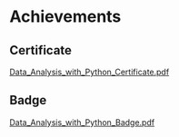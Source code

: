 

# Achievements
## Certificate
[Data_Analysis_with_Python_Certificate.pdf](https://prod-files-secure.s3.us-west-2.amazonaws.com/03e82b26-cccb-4906-bb56-adabcbdc0655/1aa3a050-2338-4a85-85d5-899bad17a31c/Data_Analysis_with_Python_Certificate.pdf?X-Amz-Algorithm=AWS4-HMAC-SHA256&X-Amz-Content-Sha256=UNSIGNED-PAYLOAD&X-Amz-Credential=ASIAZI2LB466W2MN3F6O%2F20250202%2Fus-west-2%2Fs3%2Faws4_request&X-Amz-Date=20250202T111143Z&X-Amz-Expires=3600&X-Amz-Security-Token=IQoJb3JpZ2luX2VjEN%2F%2F%2F%2F%2F%2F%2F%2F%2F%2F%2FwEaCXVzLXdlc3QtMiJGMEQCIFs1QIzmw172%2FwfT1oxntQRoALX50KfCuIW6RheFknXHAiAbKaPAMnYy5mH%2F4KZxmSN8LXnIta17aKYvNHqziy2IwCqIBAjn%2F%2F%2F%2F%2F%2F%2F%2F%2F%2F8BEAAaDDYzNzQyMzE4MzgwNSIMVICzbID0G%2Bp%2Bg9V8KtwDs0PlB0lWREPShK1wZnuqsVRAz%2F7Z69xGE32jjwTAGYTsKtQ5NBWGhEU7sznpaIWpN7oCxVb8fxByQPVGJhT9YpQ7rVuhW6rzq9NSawKd9CSyLh8y20lgzg7y772F27ARbEf3tbHcIfHH8SOubZm063KrMdy6GcQKfVZRfYLkRYFqQtNOJ4JAbPg2sR8cegrUO9xt7eLz7NjfGAVV%2BbNoG14uAj%2BUAIRMCWrTZ6iIi6rKOB8FPmaoCOhytpx3aN3pXs4gITva%2BRiLE58R4C82gVJkb1WngJBY91iz3JsyGlE9zfpWiotYc6c%2BHrGtV8JQgFzPDbAaddrLNG6bsYWqvLJTWESjpbe1Ns5UbnNhescs%2Fm1%2FvT3vjGrAqKjg9b7V4CwO%2FmiBVp64TYmMFbf45MGxuZFoCemT6yxcIVwjrR2xa4ht2KDH2r%2BKjPrpEuT58QEsickGkduVf%2FncXDizaPsSdBfrGJqAagm7%2ByP9mEojywJwPAzdEu5TNhqGwj7qoempHsYaVbesORGE7fINikL5D94D6UiovBuTOjJQR%2FSqw9YzP7PqD97nG5pXgBwu%2BQWQ0H5u8AEd8Rviy9wHM9XqU%2F1JsHFeTRjx%2FiNPf%2F%2F51zs28eGTV2NN8nAwrZz8vAY6pgFazDPcupUshRPQQ5TEuLh61okROZ9I%2BzrnJIN1xG7P0aj8pee3hed0POgzd7bKqGVcf6394R8zuimZ8PMF6ckft1HNXRkHRu4nqjVCn8xMK3pZR45PnH1XY4T0AdJOoLKpBlG90yCpJkAzWNNUKxKbEK%2FG%2FO68K%2By1%2BNhzLfIM35vwelVfLVlsZm9DwQK%2BlPRiUg8B1W%2BknESzd57gBKSZMLbfejue&X-Amz-Signature=9eab4b56daf3d56542af863b7bc61a6c75a54f5619ff08f72bd2c0baa9e84a13&X-Amz-SignedHeaders=host&x-id=GetObject)
## Badge
[Data_Analysis_with_Python_Badge.pdf](https://prod-files-secure.s3.us-west-2.amazonaws.com/03e82b26-cccb-4906-bb56-adabcbdc0655/4fa9bcf8-b584-40dd-8775-c0bfadf6a6f0/Data_Analysis_with_Python_Badge.pdf?X-Amz-Algorithm=AWS4-HMAC-SHA256&X-Amz-Content-Sha256=UNSIGNED-PAYLOAD&X-Amz-Credential=ASIAZI2LB466W2MN3F6O%2F20250202%2Fus-west-2%2Fs3%2Faws4_request&X-Amz-Date=20250202T111143Z&X-Amz-Expires=3600&X-Amz-Security-Token=IQoJb3JpZ2luX2VjEN%2F%2F%2F%2F%2F%2F%2F%2F%2F%2F%2FwEaCXVzLXdlc3QtMiJGMEQCIFs1QIzmw172%2FwfT1oxntQRoALX50KfCuIW6RheFknXHAiAbKaPAMnYy5mH%2F4KZxmSN8LXnIta17aKYvNHqziy2IwCqIBAjn%2F%2F%2F%2F%2F%2F%2F%2F%2F%2F8BEAAaDDYzNzQyMzE4MzgwNSIMVICzbID0G%2Bp%2Bg9V8KtwDs0PlB0lWREPShK1wZnuqsVRAz%2F7Z69xGE32jjwTAGYTsKtQ5NBWGhEU7sznpaIWpN7oCxVb8fxByQPVGJhT9YpQ7rVuhW6rzq9NSawKd9CSyLh8y20lgzg7y772F27ARbEf3tbHcIfHH8SOubZm063KrMdy6GcQKfVZRfYLkRYFqQtNOJ4JAbPg2sR8cegrUO9xt7eLz7NjfGAVV%2BbNoG14uAj%2BUAIRMCWrTZ6iIi6rKOB8FPmaoCOhytpx3aN3pXs4gITva%2BRiLE58R4C82gVJkb1WngJBY91iz3JsyGlE9zfpWiotYc6c%2BHrGtV8JQgFzPDbAaddrLNG6bsYWqvLJTWESjpbe1Ns5UbnNhescs%2Fm1%2FvT3vjGrAqKjg9b7V4CwO%2FmiBVp64TYmMFbf45MGxuZFoCemT6yxcIVwjrR2xa4ht2KDH2r%2BKjPrpEuT58QEsickGkduVf%2FncXDizaPsSdBfrGJqAagm7%2ByP9mEojywJwPAzdEu5TNhqGwj7qoempHsYaVbesORGE7fINikL5D94D6UiovBuTOjJQR%2FSqw9YzP7PqD97nG5pXgBwu%2BQWQ0H5u8AEd8Rviy9wHM9XqU%2F1JsHFeTRjx%2FiNPf%2F%2F51zs28eGTV2NN8nAwrZz8vAY6pgFazDPcupUshRPQQ5TEuLh61okROZ9I%2BzrnJIN1xG7P0aj8pee3hed0POgzd7bKqGVcf6394R8zuimZ8PMF6ckft1HNXRkHRu4nqjVCn8xMK3pZR45PnH1XY4T0AdJOoLKpBlG90yCpJkAzWNNUKxKbEK%2FG%2FO68K%2By1%2BNhzLfIM35vwelVfLVlsZm9DwQK%2BlPRiUg8B1W%2BknESzd57gBKSZMLbfejue&X-Amz-Signature=e1a4df51ff123ac32f3cd84d55a8800859ad95696c223a6092680c82f08d4a81&X-Amz-SignedHeaders=host&x-id=GetObject)

